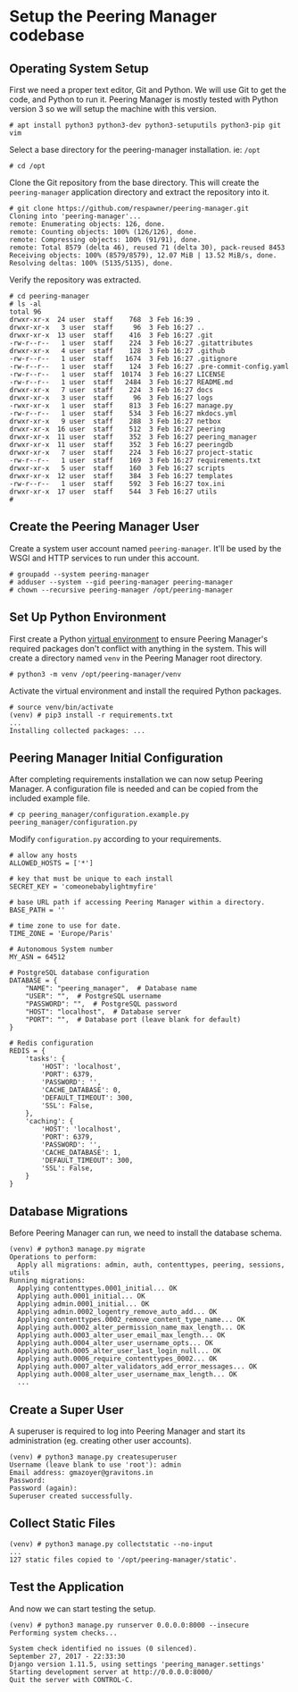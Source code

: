 # Setup the Peering Manager codebase

## Operating System Setup

First we need a proper text editor, Git and Python.
We will use Git to get the code, and Python to run it.
Peering Manager is mostly tested with Python version 3 so we will setup the
machine with this version.

```no-highlight
# apt install python3 python3-dev python3-setuputils python3-pip git vim
```

Select a base directory for the peering-manager installation.  ie: `/opt`

```no-highlight
# cd /opt
```

Clone the Git repository from the base directory.  This will create the
`peering-manager` application directory and extract the repository into it.

```no-highlight
# git clone https://github.com/respawner/peering-manager.git
Cloning into 'peering-manager'...
remote: Enumerating objects: 126, done.
remote: Counting objects: 100% (126/126), done.
remote: Compressing objects: 100% (91/91), done.
remote: Total 8579 (delta 46), reused 71 (delta 30), pack-reused 8453
Receiving objects: 100% (8579/8579), 12.07 MiB | 13.52 MiB/s, done.
Resolving deltas: 100% (5135/5135), done.
```

Verify the repository was extracted.

```no-highlight
# cd peering-manager
# ls -al
total 96
drwxr-xr-x  24 user  staff    768  3 Feb 16:39 .
drwxr-xr-x   3 user  staff     96  3 Feb 16:27 ..
drwxr-xr-x  13 user  staff    416  3 Feb 16:27 .git
-rw-r--r--   1 user  staff    224  3 Feb 16:27 .gitattributes
drwxr-xr-x   4 user  staff    128  3 Feb 16:27 .github
-rw-r--r--   1 user  staff   1674  3 Feb 16:27 .gitignore
-rw-r--r--   1 user  staff    124  3 Feb 16:27 .pre-commit-config.yaml
-rw-r--r--   1 user  staff  10174  3 Feb 16:27 LICENSE
-rw-r--r--   1 user  staff   2484  3 Feb 16:27 README.md
drwxr-xr-x   7 user  staff    224  3 Feb 16:27 docs
drwxr-xr-x   3 user  staff     96  3 Feb 16:27 logs
-rwxr-xr-x   1 user  staff    813  3 Feb 16:27 manage.py
-rw-r--r--   1 user  staff    534  3 Feb 16:27 mkdocs.yml
drwxr-xr-x   9 user  staff    288  3 Feb 16:27 netbox
drwxr-xr-x  16 user  staff    512  3 Feb 16:27 peering
drwxr-xr-x  11 user  staff    352  3 Feb 16:27 peering_manager
drwxr-xr-x  11 user  staff    352  3 Feb 16:27 peeringdb
drwxr-xr-x   7 user  staff    224  3 Feb 16:27 project-static
-rw-r--r--   1 user  staff    169  3 Feb 16:27 requirements.txt
drwxr-xr-x   5 user  staff    160  3 Feb 16:27 scripts
drwxr-xr-x  12 user  staff    384  3 Feb 16:27 templates
-rw-r--r--   1 user  staff    592  3 Feb 16:27 tox.ini
drwxr-xr-x  17 user  staff    544  3 Feb 16:27 utils
#
```

## Create the Peering Manager User

Create a system user account named `peering-manager`. It'll be used by the WSGI
and HTTP services to run under this account.
```no-highlight
# groupadd --system peering-manager
# adduser --system --gid peering-manager peering-manager
# chown --recursive peering-manager /opt/peering-manager
```

## Set Up Python Environment

First create a Python
[virtual environment](https://docs.python.org/3.6/tutorial/venv.html) to ensure
Peering Manager's required packages don't conflict with anything in the system.
This will create a directory named `venv` in the Peering Manager root
directory.

```no-highlight
# python3 -m venv /opt/peering-manager/venv
```

Activate the virtual environment and install the required Python packages.

```no-highlight
# source venv/bin/activate
(venv) # pip3 install -r requirements.txt
...
Installing collected packages: ...
```

## Peering Manager Initial Configuration

After completing requirements installation we can now setup Peering Manager.
A configuration file is needed and can be copied from the included example
file.
```no-highlight
# cp peering_manager/configuration.example.py peering_manager/configuration.py
```

Modify `configuration.py` according to your requirements.
```no-highlight
# allow any hosts
ALLOWED_HOSTS = ['*']

# key that must be unique to each install
SECRET_KEY = 'comeonebabylightmyfire'

# base URL path if accessing Peering Manager within a directory.
BASE_PATH = ''

# time zone to use for date.
TIME_ZONE = 'Europe/Paris'

# Autonomous System number
MY_ASN = 64512

# PostgreSQL database configuration
DATABASE = {
    "NAME": "peering_manager",  # Database name
    "USER": "",  # PostgreSQL username
    "PASSWORD": "",  # PostgreSQL password
    "HOST": "localhost",  # Database server
    "PORT": "",  # Database port (leave blank for default)
}

# Redis configuration
REDIS = {
    'tasks': {
        'HOST': 'localhost',
        'PORT': 6379,
        'PASSWORD': '',
        'CACHE_DATABASE': 0,
        'DEFAULT_TIMEOUT': 300,
        'SSL': False,
    },
    'caching': {
        'HOST': 'localhost',
        'PORT': 6379,
        'PASSWORD': '',
        'CACHE_DATABASE': 1,
        'DEFAULT_TIMEOUT': 300,
        'SSL': False,
    }
}
```

## Database Migrations

Before Peering Manager can run, we need to install the database schema.
```no-highlight
(venv) # python3 manage.py migrate
Operations to perform:
  Apply all migrations: admin, auth, contenttypes, peering, sessions, utils
Running migrations:
  Applying contenttypes.0001_initial... OK
  Applying auth.0001_initial... OK
  Applying admin.0001_initial... OK
  Applying admin.0002_logentry_remove_auto_add... OK
  Applying contenttypes.0002_remove_content_type_name... OK
  Applying auth.0002_alter_permission_name_max_length... OK
  Applying auth.0003_alter_user_email_max_length... OK
  Applying auth.0004_alter_user_username_opts... OK
  Applying auth.0005_alter_user_last_login_null... OK
  Applying auth.0006_require_contenttypes_0002... OK
  Applying auth.0007_alter_validators_add_error_messages... OK
  Applying auth.0008_alter_user_username_max_length... OK
  ...
```

## Create a Super User

A superuser is required to log into Peering Manager and start its
administration (eg. creating other user accounts).
```no-highlight
(venv) # python3 manage.py createsuperuser
Username (leave blank to use 'root'): admin
Email address: gmazoyer@gravitons.in
Password:
Password (again):
Superuser created successfully.
```

## Collect Static Files

```no-highlight
(venv) # python3 manage.py collectstatic --no-input
...
127 static files copied to '/opt/peering-manager/static'.
```

## Test the Application

And now we can start testing the setup.
```no-highlight
(venv) # python3 manage.py runserver 0.0.0.0:8000 --insecure
Performing system checks...

System check identified no issues (0 silenced).
September 27, 2017 - 22:33:30
Django version 1.11.5, using settings 'peering_manager.settings'
Starting development server at http://0.0.0.0:8000/
Quit the server with CONTROL-C.
```
